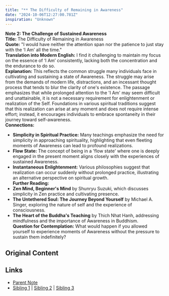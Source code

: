 ```yaml
---
title: "** The Difficulty of Remaining in Awareness"
date: "2024-10-06T12:27:00.781Z"
inspiration: "Unknown"
---
```


  

**Note 2: The Challenge of Sustained Awareness**  
**Title:** The Difficulty of Remaining in Awareness  
**Quote:** "I would have neither the attention span nor the patience to just stay with the ‘I Am’ all the time."  
**Translation into Modern English:** I find it challenging to maintain my focus on the essence of ‘I Am’ consistently, lacking both the concentration and the endurance to do so.  
**Explanation:** This reflects the common struggle many individuals face in cultivating and sustaining a state of Awareness. The struggle may arise from the demands of modern life, distractions, and an incessant thought process that tends to blur the clarity of one's existence. The passage emphasizes that while prolonged attention to the 'I Am' may seem difficult and unattainable, it is not a necessary requirement for enlightenment or realization of the Self. Foundations in various spiritual traditions suggest that this realization can arise at any moment and does not require intense effort; instead, it encourages individuals to embrace spontaneity in their journey toward self-awareness.  
**Connections:**  
- **Simplicity in Spiritual Practice:** Many teachings emphasize the need for simplicity in approaching spirituality, highlighting that even fleeting moments of Awareness can lead to profound realizations.  
- **Flow State:** The concept of being in a 'flow state' where one is deeply engaged in the present moment aligns closely with the experiences of sustained Awareness.  
- **Instantaneous Enlightenment:** Various philosophies suggest that realization can occur suddenly without prolonged practice, illustrating an alternative perspective on spiritual growth.  
**Further Reading:**  
- **Zen Mind, Beginner's Mind** by Shunryu Suzuki, which discusses simplicity in Zen practice and cultivating presence.  
- **The Untethered Soul: The Journey Beyond Yourself** by Michael A. Singer, exploring the nature of self and the experience of consciousness.  
- **The Heart of the Buddha's Teaching** by Thich Nhat Hanh, addressing mindfulness and the importance of Awareness in Buddhism.  
**Question for Contemplation:** What would happen if you allowed yourself to experience moments of Awareness without the pressure to sustain them indefinitely?  



## Original Content



## Links

- [Parent Note](/parent-note.md)
- [Sibling 1](/zettel1.md) | [Sibling 2](/zettel2.md) | [Sibling 3](/zettel3.md)
